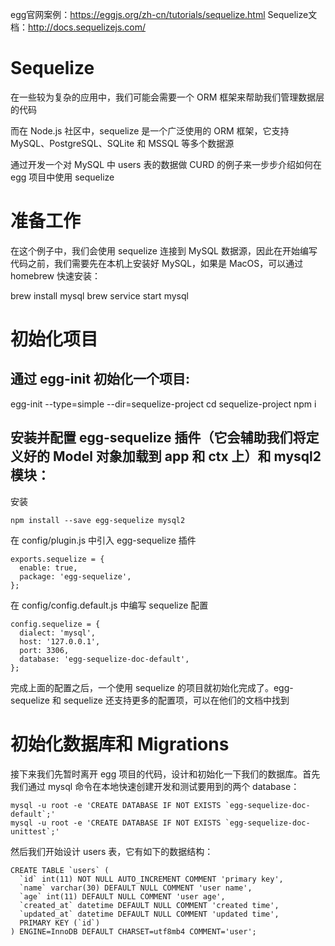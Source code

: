 

egg官网案例：https://eggjs.org/zh-cn/tutorials/sequelize.html
Sequelize文档：http://docs.sequelizejs.com/


# Sequelize

在一些较为复杂的应用中，我们可能会需要一个 ORM 框架来帮助我们管理数据层的代码

而在 Node.js 社区中，sequelize 是一个广泛使用的 ORM 框架，它支持 MySQL、PostgreSQL、SQLite 和 MSSQL 等多个数据源

通过开发一个对 MySQL 中 users 表的数据做 CURD 的例子来一步步介绍如何在 egg 项目中使用 sequelize



# 准备工作

在这个例子中，我们会使用 sequelize 连接到 MySQL 数据源，因此在开始编写代码之前，我们需要先在本机上安装好 MySQL，如果是 MacOS，可以通过 homebrew 快速安装：

brew install mysql
brew service start mysql


# 初始化项目

## 通过 egg-init 初始化一个项目:

egg-init --type=simple --dir=sequelize-project
cd sequelize-project
npm i

## 安装并配置 egg-sequelize 插件（它会辅助我们将定义好的 Model 对象加载到 app 和 ctx 上）和 mysql2 模块：


安装
```
npm install --save egg-sequelize mysql2
```

在 config/plugin.js 中引入 egg-sequelize 插件
```
exports.sequelize = {
  enable: true,
  package: 'egg-sequelize',
};
```

在 config/config.default.js 中编写 sequelize 配置
```
config.sequelize = {
  dialect: 'mysql',
  host: '127.0.0.1',
  port: 3306,
  database: 'egg-sequelize-doc-default',
};
```
完成上面的配置之后，一个使用 sequelize 的项目就初始化完成了。egg-sequelize 和 sequelize 还支持更多的配置项，可以在他们的文档中找到



# 初始化数据库和 Migrations

接下来我们先暂时离开 egg 项目的代码，设计和初始化一下我们的数据库。首先我们通过 mysql 命令在本地快速创建开发和测试要用到的两个 database：

```
mysql -u root -e 'CREATE DATABASE IF NOT EXISTS `egg-sequelize-doc-default`;'
mysql -u root -e 'CREATE DATABASE IF NOT EXISTS `egg-sequelize-doc-unittest`;'
```

然后我们开始设计 users 表，它有如下的数据结构：

```
CREATE TABLE `users` (
  `id` int(11) NOT NULL AUTO_INCREMENT COMMENT 'primary key',
  `name` varchar(30) DEFAULT NULL COMMENT 'user name',
  `age` int(11) DEFAULT NULL COMMENT 'user age',
  `created_at` datetime DEFAULT NULL COMMENT 'created time',
  `updated_at` datetime DEFAULT NULL COMMENT 'updated time',
  PRIMARY KEY (`id`)
) ENGINE=InnoDB DEFAULT CHARSET=utf8mb4 COMMENT='user';
```








